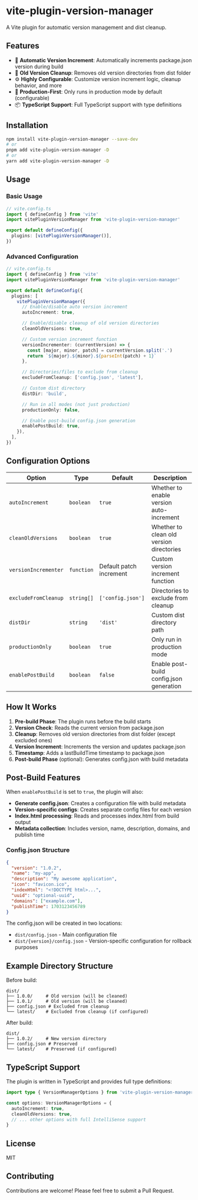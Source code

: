 # vite-plugin-version-manager

A Vite plugin for automatic version management and dist cleanup.

## Features

- 🚀 **Automatic Version Increment**: Automatically increments package.json version during build
- 🧹 **Old Version Cleanup**: Removes old version directories from dist folder
- ⚙️ **Highly Configurable**: Customize version increment logic, cleanup behavior, and more
- 🎯 **Production-First**: Only runs in production mode by default (configurable)
- 📦 **TypeScript Support**: Full TypeScript support with type definitions

## Installation

```bash
npm install vite-plugin-version-manager --save-dev
# or
pnpm add vite-plugin-version-manager -D
# or
yarn add vite-plugin-version-manager -D
```

## Usage

### Basic Usage

```typescript
// vite.config.ts
import { defineConfig } from 'vite'
import vitePluginVersionManager from 'vite-plugin-version-manager'

export default defineConfig({
  plugins: [vitePluginVersionManager()],
})
```

### Advanced Configuration

```typescript
// vite.config.ts
import { defineConfig } from 'vite'
import vitePluginVersionManager from 'vite-plugin-version-manager'

export default defineConfig({
  plugins: [
    vitePluginVersionManager({
      // Enable/disable auto version increment
      autoIncrement: true,

      // Enable/disable cleanup of old version directories
      cleanOldVersions: true,

      // Custom version increment function
      versionIncrementer: (currentVersion) => {
        const [major, minor, patch] = currentVersion.split('.')
        return `${major}.${minor}.${parseInt(patch) + 1}`
      },

      // Directories/files to exclude from cleanup
      excludeFromCleanup: ['config.json', 'latest'],

      // Custom dist directory
      distDir: 'build',

      // Run in all modes (not just production)
      productionOnly: false,

      // Enable post-build config.json generation
      enablePostBuild: true,
    }),
  ],
})
```

## Configuration Options

| Option               | Type       | Default                 | Description                              |
| -------------------- | ---------- | ----------------------- | ---------------------------------------- |
| `autoIncrement`      | `boolean`  | `true`                  | Whether to enable version auto-increment |
| `cleanOldVersions`   | `boolean`  | `true`                  | Whether to clean old version directories |
| `versionIncrementer` | `function` | Default patch increment | Custom version increment function        |
| `excludeFromCleanup` | `string[]` | `['config.json']`       | Directories to exclude from cleanup      |
| `distDir`            | `string`   | `'dist'`                | Custom dist directory path               |
| `productionOnly`     | `boolean`  | `true`                  | Only run in production mode              |
| `enablePostBuild`    | `boolean`  | `false`                 | Enable post-build config.json generation |

## How It Works

1. **Pre-build Phase**: The plugin runs before the build starts
2. **Version Check**: Reads the current version from package.json
3. **Cleanup**: Removes old version directories from dist folder (except excluded ones)
4. **Version Increment**: Increments the version and updates package.json
5. **Timestamp**: Adds a lastBuildTime timestamp to package.json
6. **Post-build Phase** (optional): Generates config.json with build metadata

## Post-Build Features

When `enablePostBuild` is set to `true`, the plugin will also:

- **Generate config.json**: Creates a configuration file with build metadata
- **Version-specific configs**: Creates separate config files for each version
- **Index.html processing**: Reads and processes index.html from build output
- **Metadata collection**: Includes version, name, description, domains, and publish time

### Config.json Structure

```json
{
  "version": "1.0.2",
  "name": "my-app",
  "description": "My awesome application",
  "icon": "favicon.ico",
  "indexHtml": "<!DOCTYPE html>...",
  "uuid": "optional-uuid",
  "domains": ["example.com"],
  "publishTime": 1703123456789
}
```

The config.json will be created in two locations:
- `dist/config.json` - Main configuration file
- `dist/{version}/config.json` - Version-specific configuration for rollback purposes

## Example Directory Structure

Before build:

```
dist/
├── 1.0.0/     # Old version (will be cleaned)
├── 1.0.1/     # Old version (will be cleaned)
├── config.json # Excluded from cleanup
└── latest/    # Excluded from cleanup (if configured)
```

After build:

```
dist/
├── 1.0.2/     # New version directory
├── config.json # Preserved
└── latest/    # Preserved (if configured)
```

## TypeScript Support

The plugin is written in TypeScript and provides full type definitions:

```typescript
import type { VersionManagerOptions } from 'vite-plugin-version-manager'

const options: VersionManagerOptions = {
  autoIncrement: true,
  cleanOldVersions: true,
  // ... other options with full IntelliSense support
}
```

## License

MIT

## Contributing

Contributions are welcome! Please feel free to submit a Pull Request.

